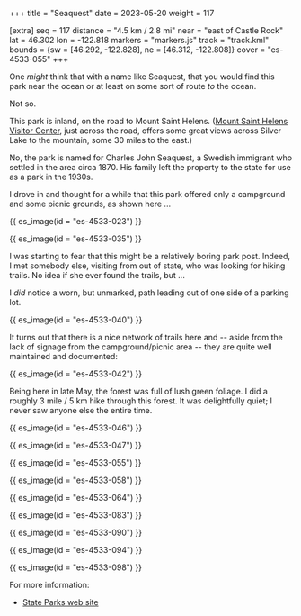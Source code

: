 +++
title = "Seaquest"
date = 2023-05-20
weight = 117

[extra]
seq = 117
distance = "4.5 km / 2.8 mi"
near = "east of Castle Rock"
lat = 46.302
lon = -122.818
markers = "markers.js"
track = "track.kml"
bounds = {sw = [46.292, -122.828], ne = [46.312, -122.808]}
cover = "es-4533-055"
+++

One _might_ think that with a name like Seaquest, that you would find this park near the ocean or at least on some sort of route _to_ the ocean.

Not so.

<!-- more -->

This park is inland, on the road to Mount Saint Helens. ([Mount Saint Helens Visitor Center](/mount-saint-helens/), just across the road, offers some great views across Silver Lake to the mountain, some 30 miles to the east.)

No, the park is named for Charles John Seaquest, a Swedish immigrant who settled in the area circa 1870. His family left the property to the state for use as a park in the 1930s.

I drove in and thought for a while that this park offered only a campground and some picnic grounds, as shown here ...
    
{{ es_image(id = "es-4533-023") }}

{{ es_image(id = "es-4533-035") }}

I was starting to fear that this might be a relatively boring park post. Indeed, I met somebody else, visiting from out of state, who was looking for hiking trails. No idea if she ever found the trails, but ...

I _did_ notice a worn, but unmarked, path leading out of one side of a parking lot.

{{ es_image(id = "es-4533-040") }}

It turns out that there is a nice network of trails here and -- aside from the lack of signage from the campground/picnic area -- they are quite well maintained and documented:

{{ es_image(id = "es-4533-042") }}

Being here in late May, the forest was full of lush green foliage. I did a roughly 3 mile / 5 km hike through this forest. It was delightfully quiet; I never saw anyone else the entire time.

{{ es_image(id = "es-4533-046") }}

{{ es_image(id = "es-4533-047") }}

{{ es_image(id = "es-4533-055") }}

{{ es_image(id = "es-4533-058") }}

{{ es_image(id = "es-4533-064") }}

{{ es_image(id = "es-4533-083") }}

{{ es_image(id = "es-4533-090") }}

{{ es_image(id = "es-4533-094") }}

{{ es_image(id = "es-4533-098") }}

For more information:

* [State Parks web site](https://www.parks.wa.gov/581/Seaquest)

